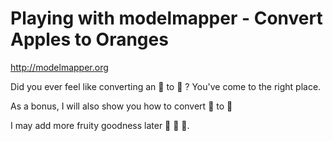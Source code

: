 # Playing with modelmapper - Convert Apples to Oranges

http://modelmapper.org

Did you ever feel like converting an :apple: to :orange: ?  You've come to the right place.  

As a bonus, I will also show you how to convert :orange: to :green_apple:

I may add more fruity goodness later :grapes:  :peach:  :pear:.


